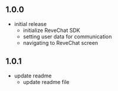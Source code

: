 ## 1.0.0

* initial release
  * initialize ReveChat SDK
  * setting user data for communication
  * navigating to ReveChat screen
## 1.0.1

* update readme
  * update readme file

